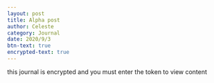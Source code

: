 ```yaml
---
layout: post
title: Alpha post
author: Celeste
category: Journal
date: 2020/9/3
btn-text: true
encrypted-text: true
---
```

<p class="encrypted" id="EEnZkbuEeRloNGBICs+fQGlGuDQwJl/kpjU7UKPzGun/m3YZf">this journal is encrypted and you must enter the token to view content</p>
